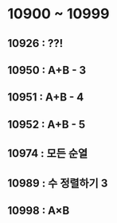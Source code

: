 # 10900 ~ 10999


## 10926 : ??!

## 10950 : A+B - 3

## 10951 : A+B - 4

## 10952 : A+B - 5

## 10974 : 모든 순열

## 10989 : 수 정렬하기 3

## 10998 : A×B
